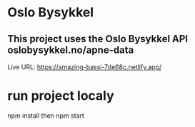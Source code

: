 # Oslo Bysykkel
## This project uses the Oslo Bysykkel API oslobysykkel.no/apne-data

Live URL: https://amazing-bassi-7de68c.netlify.app/


# run project localy

npm install
then npm start


